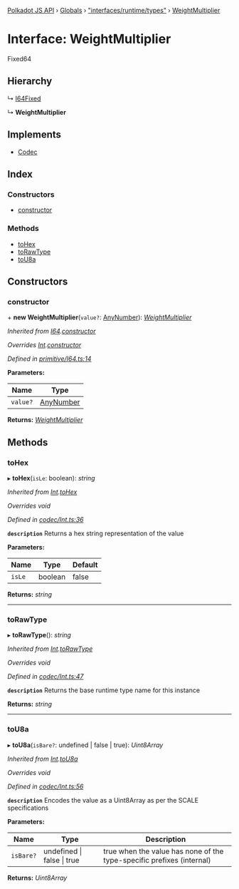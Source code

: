 [Polkadot JS API](../README.md) › [Globals](../globals.md) › ["interfaces/runtime/types"](../modules/_interfaces_runtime_types_.md) › [WeightMultiplier](_interfaces_runtime_types_.weightmultiplier.md)

# Interface: WeightMultiplier

Fixed64

## Hierarchy

  ↳ [I64Fixed](../classes/_primitive_i64fixed_.i64fixed.md)

  ↳ **WeightMultiplier**

## Implements

* [Codec](_types_.codec.md)

## Index

### Constructors

* [constructor](_interfaces_runtime_types_.weightmultiplier.md#constructor)

### Methods

* [toHex](_interfaces_runtime_types_.weightmultiplier.md#tohex)
* [toRawType](_interfaces_runtime_types_.weightmultiplier.md#torawtype)
* [toU8a](_interfaces_runtime_types_.weightmultiplier.md#tou8a)

## Constructors

###  constructor

\+ **new WeightMultiplier**(`value?`: [AnyNumber](../modules/_types_.md#anynumber)): *[WeightMultiplier](_interfaces_runtime_types_.weightmultiplier.md)*

*Inherited from [I64](../classes/_primitive_i64_.i64.md).[constructor](../classes/_primitive_i64_.i64.md#constructor)*

*Overrides [Int](../classes/_codec_int_.int.md).[constructor](../classes/_codec_int_.int.md#constructor)*

*Defined in [primitive/I64.ts:14](https://github.com/polkadot-js/api/blob/8cab499a83/packages/types/src/primitive/I64.ts#L14)*

**Parameters:**

Name | Type |
------ | ------ |
`value?` | [AnyNumber](../modules/_types_.md#anynumber) |

**Returns:** *[WeightMultiplier](_interfaces_runtime_types_.weightmultiplier.md)*

## Methods

###  toHex

▸ **toHex**(`isLe`: boolean): *string*

*Inherited from [Int](../classes/_codec_int_.int.md).[toHex](../classes/_codec_int_.int.md#tohex)*

*Overrides void*

*Defined in [codec/Int.ts:36](https://github.com/polkadot-js/api/blob/8cab499a83/packages/types/src/codec/Int.ts#L36)*

**`description`** Returns a hex string representation of the value

**Parameters:**

Name | Type | Default |
------ | ------ | ------ |
`isLe` | boolean | false |

**Returns:** *string*

___

###  toRawType

▸ **toRawType**(): *string*

*Inherited from [Int](../classes/_codec_int_.int.md).[toRawType](../classes/_codec_int_.int.md#torawtype)*

*Overrides void*

*Defined in [codec/Int.ts:47](https://github.com/polkadot-js/api/blob/8cab499a83/packages/types/src/codec/Int.ts#L47)*

**`description`** Returns the base runtime type name for this instance

**Returns:** *string*

___

###  toU8a

▸ **toU8a**(`isBare?`: undefined | false | true): *Uint8Array*

*Inherited from [Int](../classes/_codec_int_.int.md).[toU8a](../classes/_codec_int_.int.md#tou8a)*

*Overrides void*

*Defined in [codec/Int.ts:56](https://github.com/polkadot-js/api/blob/8cab499a83/packages/types/src/codec/Int.ts#L56)*

**`description`** Encodes the value as a Uint8Array as per the SCALE specifications

**Parameters:**

Name | Type | Description |
------ | ------ | ------ |
`isBare?` | undefined &#124; false &#124; true | true when the value has none of the type-specific prefixes (internal)  |

**Returns:** *Uint8Array*
